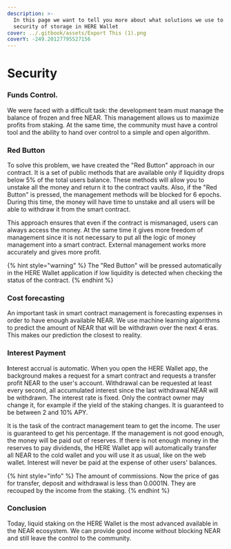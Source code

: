 ```yaml
---
description: >-
  In this page we want to tell you more about what solutions we use to ensure
  security of storage in HERE Wallet
cover: ../.gitbook/assets/Export This (1).png
coverY: -249.20127795527156
---
```


# Security

### Funds Control.&#x20;

We were faced with a difficult task: the development team must manage the balance of frozen and free NEAR. This management allows us to maximize profits from staking. At the same time, the community must have a control tool and the ability to hand over control to a simple and open algorithm.

### Red Button

To solve this problem, we have created the "Red Button" approach in our contract. It is a set of public methods that are available only if liquidity drops below 5% of the total users balance. These methods will allow you to unstake all the money and return it to the contract vaults. Also, if the "Red Button" is pressed, the management methods will be blocked for 6 epochs. During this time, the money will have time to unstake and all users will be able to withdraw it from the smart contract.&#x20;

This approach ensures that even if the contract is mismanaged, users can always access the money. At the same time it gives more freedom of management since it is not necessary to put all the logic of money management into a smart contract. External management works more accurately and gives more profit.

{% hint style="warning" %}
The "Red Button" will be pressed automatically in the HERE Wallet application if low liquidity is detected when checking the status of the contract.&#x20;
{% endhint %}

### **Cost forecasting**

An important task in smart contract management is forecasting expenses in order to have enough available NEAR. We use machine learning algorithms to predict the amount of NEAR that will be withdrawn over the next 4 eras. This makes our prediction the closest to reality.

### Interest Payment

**I**nterest accrual is automatic. When you open the HERE Wallet app, the background makes a request for a smart contract and requests a transfer profit NEAR to the user's account. Withdrawal can be requested at least every second, all accumulated interest since the last withdrawal NEAR will be withdrawn. The interest rate is fixed. Only the contract owner may change it, for example if the yield of the staking changes. It is guaranteed to be between 2 and 10% APY.&#x20;

It is the task of the contract management team to get the income. The user is guaranteed to get his percentage. If the management is not good enough, the money will be paid out of reserves. If there is not enough money in the reserves to pay dividends, the HERE Wallet app will automatically transfer all NEAR to the cold wallet and you will use it as usual, like on the web wallet. Interest will never be paid at the expense of other users' balances.&#x20;

{% hint style="info" %}
The amount of commissions. Now the price of gas for transfer, deposit and withdrawal is less than 0.0001N. They are recouped by the income from the staking.
{% endhint %}

### Сonclusion

Today, liquid staking on the HERE Wallet is the most advanced available in the NEAR ecosystem. We can provide good income without blocking NEAR and still leave the control to the community.

